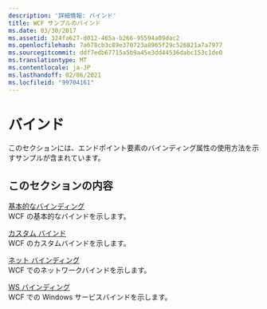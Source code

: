 ```yaml
---
description: '詳細情報: バインド'
title: WCF サンプルのバインド
ms.date: 03/30/2017
ms.assetid: 324fa627-d012-465a-b266-95594a09dac2
ms.openlocfilehash: 7a678cb3c89e370723a8965f29c526821a7a7977
ms.sourcegitcommit: ddf7edb67715a5b9a45e3dd44536dabc153c1de0
ms.translationtype: MT
ms.contentlocale: ja-JP
ms.lasthandoff: 02/06/2021
ms.locfileid: "99704161"
---
```

# <a name="binding"></a>バインド

このセクションには、エンドポイント要素のバインディング属性の使用方法を示すサンプルが含まれています。  
  
## <a name="in-this-section"></a>このセクションの内容
  
 [基本的なバインディング](basic-binding.md)  
 WCF の基本的なバインドを示します。  
  
 [カスタム バインド](custom-binding.md)  
 WCF のカスタムバインドを示します。  
  
 [ネット バインディング](net-binding.md)  
 WCF でのネットワークバインドを示します。  
  
 [WS バインディング](ws-binding.md)  
 WCF での Windows サービスバインドを示します。
